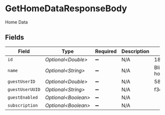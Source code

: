 # GetHomeDataResponseBody

Home Data


## Fields

| Field                | Type                 | Required             | Description          | Example              |
| -------------------- | -------------------- | -------------------- | -------------------- | -------------------- |
| `id`                 | *Optional\<Double>*  | :heavy_minus_sign:   | N/A                  | 1841489              |
| `name`               | *Optional\<String>*  | :heavy_minus_sign:   | N/A                  | Blindkitty38's home  |
| `guestUserID`        | *Optional\<Double>*  | :heavy_minus_sign:   | N/A                  | 58815432             |
| `guestUserUUID`      | *Optional\<String>*  | :heavy_minus_sign:   | N/A                  | f3df4e01bfca0787     |
| `guestEnabled`       | *Optional\<Boolean>* | :heavy_minus_sign:   | N/A                  |                      |
| `subscription`       | *Optional\<Boolean>* | :heavy_minus_sign:   | N/A                  |                      |